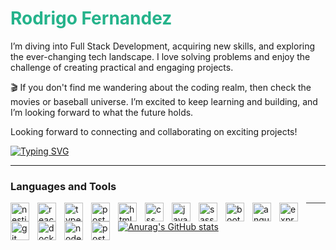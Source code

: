 <h1 style="color: #25B38BFF;">Rodrigo Fernandez</h1>

I’m diving into Full Stack Development, acquiring new skills, and exploring the ever-changing tech landscape. I love solving problems and enjoy the challenge of creating practical and engaging projects.

🎬 If you don't find me wandering about the coding realm, then check the movies or baseball universe. I’m excited to keep learning and building, and I’m looking forward to what the future holds.

Looking forward to connecting and collaborating on exciting projects!

[![Typing SVG](https://readme-typing-svg.demolab.com?font=Fira+Code&weight=600&size=21&pause=1000&color=25B38B&center=true&vCenter=true&width=435&lines=Full+Stack+Web+Develop;Building+My+Foundation+in+Tech;Starting+Small%2C+Dreaming+Big)](https://git.io/typing-svg)

---

### Languages and Tools

<img align="left" alt="nestjs" width="30px" style="padding-right:10px" src="https://cdn.jsdelivr.net/gh/devicons/devicon@latest/icons/nestjs/nestjs-original.svg"/>

<img align="left" alt="react" width="30px" style="padding-right:10px" src="https://cdn.jsdelivr.net/gh/devicons/devicon@latest/icons/react/react-original-wordmark.svg" />


<img align="left" alt="typescript" width="30px" style="padding-right:10px" src="https://cdn.jsdelivr.net/gh/devicons/devicon@latest/icons/typescript/typescript-original.svg" />


<img align="left" alt="postgresql" width="30px" style="padding-right:10px" src="https://cdn.jsdelivr.net/gh/devicons/devicon@latest/icons/postgresql/postgresql-original-wordmark.svg" />



<img align="left" alt="html" width="30px" style="padding-right:10px" src="https://cdn.jsdelivr.net/gh/devicons/devicon@latest/icons/html5/html5-original.svg" />


<img align="left" alt="css" width="30px" style="padding-right:10px" src="https://cdn.jsdelivr.net/gh/devicons/devicon@latest/icons/css3/css3-original.svg" />


<img align="left" alt="javascript" width="30px" style="padding-right:10px" src="https://cdn.jsdelivr.net/gh/devicons/devicon@latest/icons/javascript/javascript-original.svg" />


<img align="left" alt="sass" width="30px" style="padding-right:10px" src="https://cdn.jsdelivr.net/gh/devicons/devicon@latest/icons/sass/sass-original.svg" />
          

<img align="left" alt="bootstrap" width="30px" style="padding-right:10px" src="https://cdn.jsdelivr.net/gh/devicons/devicon@latest/icons/bootstrap/bootstrap-original-wordmark.svg" />


<img align="left" alt="angular" width="30px" style="padding-right:10px" src="https://cdn.jsdelivr.net/gh/devicons/devicon@latest/icons/angular/angular-original.svg" />


<img align="left" alt="express" width="30px" style="padding-right:10px" src="https://cdn.jsdelivr.net/gh/devicons/devicon@latest/icons/express/express-original-wordmark.svg" />
          

<img align="left" alt="git" width="30px" style="padding-right:10px" src="https://cdn.jsdelivr.net/gh/devicons/devicon@latest/icons/git/git-original.svg" />
          


<img align="left" alt="docker" width="30px" style="padding-right:10px" src="https://cdn.jsdelivr.net/gh/devicons/devicon@latest/icons/docker/docker-original.svg" />  
          

<img align="left" alt="nodejs" width="30px" style="padding-right:10px" src="https://cdn.jsdelivr.net/gh/devicons/devicon@latest/icons/nodejs/nodejs-original-wordmark.svg" />
          

<img align="left" alt="postman" width="30px" style="padding-right:10px"  src="https://cdn.jsdelivr.net/gh/devicons/devicon@latest/icons/postman/postman-plain.svg" />
          
          
<hr style="height:1px; border:none; color:#333; background-color:#333;" />


[![Anurag's GitHub stats](https://github-readme-stats.vercel.app/api?username=Sgt-Rodrigo)](https://github.com/anuraghazra/github-readme-stats)
          